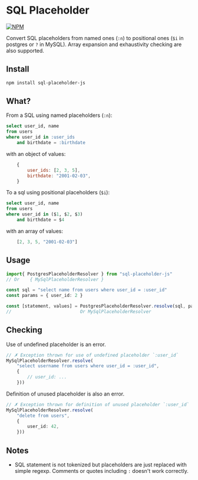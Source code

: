 # SQL Placeholder

[![NPM](https://nodei.co/npm/sql-placeholder-js.png?mini=true)](https://npmjs.org/package/sql-placeholder-js)

Convert SQL placeholders from named ones (`:n`) to positional ones (`$i` in postgres or `?` in MySQL). Array expansion and exhaustivity checking are also supported.

## Install

```sh
npm install sql-placeholder-js
```

## What?

From a SQL using named placeholders (`:n`):

```sql
select user_id, name
from users
where user_id in :user_ids
    and birthdate = :birthdate
```

with an object of values:

```js
    {
        user_ids: [2, 3, 5],
        birthdate: "2001-02-03",
    }
```

To a sql using positional placeholders (`$i`):

```sql
select user_id, name
from users
where user_id in ($1, $2, $3)
    and birthdate = $4
```

with an array of values:

```js
    [2, 3, 5, "2001-02-03"]
```

## Usage

```ts
import{ PostgresPlaceholderResolver } from "sql-placeholder-js"
// Or    { MySqlPlaceholderResolver }

const sql = "select name from users where user_id = :user_id"
const params = { user_id: 2 }

const [statement, values] = PostgresPlaceholderResolver.resolve(sql, params))
//                          Or MySqlPlaceholderResolver
```

## Checking

Use of undefined placeholder is an error.

```ts
// ✗ Exception thrown for use of undefined placeholder `:user_id`
MySqlPlaceholderResolver.resolve(
    "select username from users where user_id = :user_id",
    {
        // user_id: ...
    }))
```

Definition of unused placeholder is also an error.

```ts
// ✗ Exception thrown for definition of unused placeholder `:user_id`
MySqlPlaceholderResolver.resolve(
    "delete from users",
    {
        user_id: 42,
    }))
```

## Notes

- SQL statement is not tokenized but placeholders are just replaced with simple regexp. Comments or quotes including `:` doesn't work correctly.
